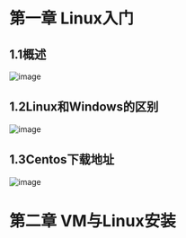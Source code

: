 # 第一章 Linux入门
## 1.1概述
![image](https://github.com/13378144607/Linux-Shell/assets/131531888/0b9044f9-20d8-4a65-a2c5-b46f20b2fc5c)
## 1.2Linux和Windows的区别
![image](https://github.com/13378144607/Linux-Shell/assets/131531888/c00493ce-9a2b-4e07-b11f-a6b31101938d)
## 1.3Centos下载地址
![image](https://github.com/13378144607/Linux-Shell/assets/131531888/96a37b8e-c01a-4cdd-b073-1939a98933ca)
# 第二章 VM与Linux安装

